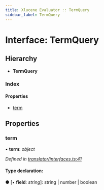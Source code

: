 ```yaml
---
title: Xlucene Evaluator :: TermQuery
sidebar_label: TermQuery
---
```


# Interface: TermQuery

## Hierarchy

* **TermQuery**

### Index

#### Properties

* [term](termquery.md#term)

## Properties

###  term

• **term**: *object*

*Defined in [translator/interfaces.ts:41](https://github.com/terascope/teraslice/blob/b0f73ab9/packages/xlucene-evaluator/src/translator/interfaces.ts#L41)*

#### Type declaration:

● \[▪ **field**: *string*\]: string | number | boolean

